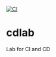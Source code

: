 [![CI](https://github.com/ch2ohch2oh/cdlab/actions/workflows/main.yml/badge.svg)](https://github.com/ch2ohch2oh/cdlab/actions/workflows/main.yml)

# cdlab
Lab for CI and CD
